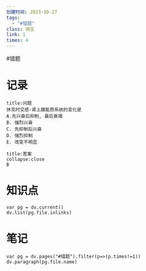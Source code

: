 ```yaml
---
创建时间: 2023-10-27
tags:
  - "#错题"
class: 病生
link: 1
times: 4
---
```

#错题


记录
==
```ad-question
title:问题
休克时交感-肾上腺能质系统的变化是
A.先兴奋后抑制, 最后衰竭 
B. 强烈兴奋
C. 先抑制后兴奋
D. 强烈抑制
E. 改变不明显
```

```ad-note
title:答案
collapse:close
B
```

知识点
==
```dataviewjs
var pg = dv.current()
dv.list(pg.file.inlinks)
```

笔记
==
```dataviewjs
var pg = dv.pages("#错题").filter(p=>(p.times!=1))
dv.paragraph(pg.file.name)
```
